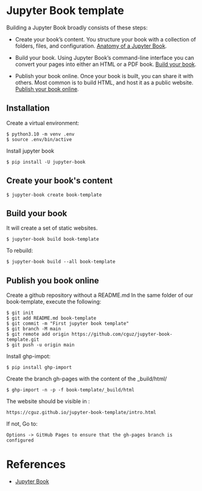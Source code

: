 # Jupyter Book template


Building a Jupyter Book broadly consists of these steps:

- Create your book’s content. You structure your book with a collection of folders, files, and configuration. [Anatomy of a Jupyter Book](https://jupyterbook.org/en/stable/start/create.html#anatomy-of-a-book).

- Build your book. Using Jupyter Book’s command-line interface you can convert your pages into either an HTML or a PDF book. [Build your book](https://jupyterbook.org/en/stable/start/build.html).

- Publish your book online. Once your book is built, you can share it with others. Most common is to build HTML, and host it as a public website. [Publish your book online](https://jupyterbook.org/en/stable/start/publish.html).


## Installation

Create a virtual environment:

    $ python3.10 -m venv .env
    $ source .env/bin/active

Install jupyter book

    $ pip install -U jupyter-book

## Create your book's content

    $ jupyter-book create book-template

## Build your book

It will create a set of static websites.

    $ jupyter-book build book-template

To rebuild:

    $ jupyter-book build --all book-template

## Publish you book online

Create a github repository without a README.md
In the same folder of our book-template, execute the following:

    $ git init
    $ git add README.md book-template
    $ git commit -m "First jupyter book template"
    $ git branch -M main
    $ git remote add origin https://github.com/cguz/jupyter-book-template.git
    $ git push -u origin main

Install ghp-impot:

    $ pip install ghp-import

Create the branch gh-pages with the content of the _build/html/

    $ ghp-import -n -p -f book-template/_build/html

The website should be visible in :

    https://cguz.github.io/jupyter-book-template/intro.html

If not, Go to: 

    Options -> GitHub Pages to ensure that the gh-pages branch is configured

# References

- [Jupyter Book](https://jupyterbook.org/en/stable/start/create.html)
